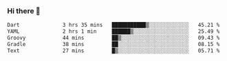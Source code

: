 ### Hi there 👋

<!--START_SECTION:waka-->

```txt
Dart              3 hrs 35 mins   ███████████▒░░░░░░░░░░░░░   45.21 %
YAML              2 hrs 1 min     ██████▒░░░░░░░░░░░░░░░░░░   25.49 %
Groovy            44 mins         ██▒░░░░░░░░░░░░░░░░░░░░░░   09.43 %
Gradle            38 mins         ██░░░░░░░░░░░░░░░░░░░░░░░   08.15 %
Text              27 mins         █▒░░░░░░░░░░░░░░░░░░░░░░░   05.71 %
```

<!--END_SECTION:waka-->


<!--
**AnkelMauCastillo/AnkelMauCastillo** is a ✨ _special_ ✨ repository because its `README.md` (this file) appears on your GitHub profile.

Here are some ideas to get you started:

- 🔭 I’m currently working on ...
- 🌱 I’m currently learning ...
- 👯 I’m looking to collaborate on ...
- 🤔 I’m looking for help with ...
- 💬 Ask me about ...
- 📫 How to reach me: ...
- 😄 Pronouns: ...
- ⚡ Fun fact: ...
-->
